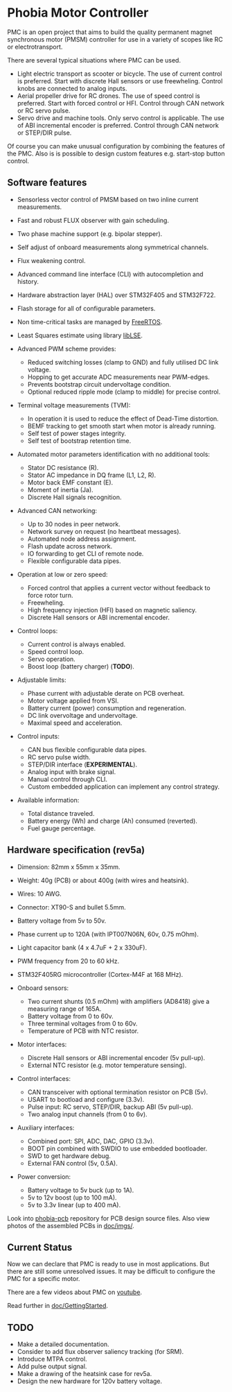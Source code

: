 # Phobia Motor Controller

PMC is an open project that aims to build the quality permanent magnet
synchronous motor (PMSM) controller for use in a variety of scopes like RC or
electrotransport.

There are several typical situations where PMC can be used.

* Light electric transport as scooter or bicycle. The use of current control is
  preferred. Start with discrete Hall sensors or use freewheling. Control knobs
  are connected to analog inputs.
* Aerial propeller drive for RC drones. The use of speed control is preferred.
  Start with forced control or HFI. Control through CAN network or RC servo
  pulse.
* Servo drive and machine tools. Only servo control is applicable. The use of
  ABI incremental encoder is preferred. Control through CAN network or STEP/DIR
  pulse.

Of course you can make unusual configuration by combining the features of the
PMC. Also is is possible to design custom features e.g. start-stop button
control.

## Software features

* Sensorless vector control of PMSM based on two inline current measurements.
* Fast and robust FLUX observer with gain scheduling.
* Two phase machine support (e.g. bipolar stepper).
* Self adjust of onboard measurements along symmetrical channels.
* Flux weakening control.
* Advanced command line interface (CLI) with autocompletion and history.
* Hardware abstraction layer (HAL) over STM32F405 and STM32F722.
* Flash storage for all of configurable parameters.

* Non time-critical tasks are managed by [FreeRTOS](http://www.freertos.org/).
* Least Squares estimate using library [libLSE](https://sourceforge.net/projects/liblse/).

* Advanced PWM scheme provides:
	* Reduced switching losses (clamp to GND) and fully utilised DC link voltage.
	* Hopping to get accurate ADC measurements near PWM-edges.
	* Prevents bootstrap circuit undervoltage condition.
	* Optional reduced ripple mode (clamp to middle) for precise control.

* Terminal voltage measurements (TVM):
	* In operation it is used to reduce the effect of Dead-Time distortion.
	* BEMF tracking to get smooth start when motor is already running.
	* Self test of power stages integrity.
	* Self test of bootstrap retention time.

* Automated motor parameters identification with no additional tools:
	* Stator DC resistance (R).
	* Stator AC impedance in DQ frame (L1, L2, R).
	* Motor back EMF constant (E).
	* Moment of inertia (Ja).
	* Discrete Hall signals recognition.

* Advanced CAN networking:
	* Up to 30 nodes in peer network.
	* Network survey on request (no heartbeat messages).
	* Automated node address assignment.
	* Flash update across network.
	* IO forwarding to get CLI of remote node.
	* Flexible configurable data pipes.

* Operation at low or zero speed:
	* Forced control that applies a current vector without feedback to
	  force rotor turn.
	* Freewheling.
	* High frequency injection (HFI) based on magnetic saliency.
	* Discrete Hall sensors or ABI incremental encoder.

* Control loops:
	* Current control is always enabled.
	* Speed control loop.
	* Servo operation.
	* Boost loop (battery charger) (**TODO**).

* Adjustable limits:
	* Phase current with adjustable derate on PCB overheat.
	* Motor voltage applied from VSI.
	* Battery current (power) consumption and regeneration.
	* DC link overvoltage and undervoltage.
	* Maximal speed and acceleration.

* Control inputs:
	* CAN bus flexible configurable data pipes.
	* RC servo pulse width.
	* STEP/DIR interface (**EXPERIMENTAL**).
	* Analog input with brake signal.
	* Manual control through CLI.
	* Custom embedded application can implement any control strategy.

* Available information:
	* Total distance traveled.
	* Battery energy (Wh) and charge (Ah) consumed (reverted).
	* Fuel gauge percentage.

## Hardware specification (**rev5a**)

* Dimension: 82mm x 55mm x 35mm.
* Weight: 40g (PCB) or about 400g (with wires and heatsink).
* Wires: 10 AWG.
* Connector: XT90-S and bullet 5.5mm.
* Battery voltage from 5v to 50v.
* Phase current up to 120A (with IPT007N06N, 60v, 0.75 mOhm).
* Light capacitor bank (4 x 4.7uF + 2 x 330uF).
* PWM frequency from 20 to 60 kHz.
* STM32F405RG microcontroller (Cortex-M4F at 168 MHz).

* Onboard sensors:
	* Two current shunts (0.5 mOhm) with amplifiers (AD8418) give a measuring range of 165A.
	* Battery voltage from 0 to 60v.
	* Three terminal voltages from 0 to 60v.
	* Temperature of PCB with NTC resistor.

* Motor interfaces:
	* Discrete Hall sensors or ABI incremental encoder (5v pull-up).
	* External NTC resistor (e.g. motor temperature sensing).

* Control interfaces:
	* CAN transceiver with optional termination resistor on PCB (5v).
	* USART to bootload and configure (3.3v).
	* Pulse input: RC servo, STEP/DIR, backup ABI (5v pull-up).
	* Two analog input channels (from 0 to 6v).

* Auxiliary interfaces:
	* Combined port: SPI, ADC, DAC, GPIO (3.3v).
	* BOOT pin combined with SWDIO to use embedded bootloader.
	* SWD to get hardware debug.
	* External FAN control (5v, 0.5A).

* Power conversion:
	* Battery voltage to 5v buck (up to 1A).
	* 5v to 12v boost (up to 100 mA).
	* 5v to 3.3v linear (up to 400 mA).

Look into [phobia-pcb](https://sourceforge.net/p/phobia/pcb/) repository for
PCB design source files. Also view photos of the assembled PCBs in [doc/imgs/](doc/imgs/).

## Current Status

Now we can declare that PMC is ready to use in most applications. But there are
still some unresolved issues. It may be difficult to configure the PMC for a
specific motor.

There are a few videos about PMC on [youtube](https://www.youtube.com/channel/UCuSexDRnJVpbnZxfqPS3Eew).

Read further in [doc/GettingStarted](doc/GettingStarted.md).

## TODO

* Make a detailed documentation.
* Consider to add flux observer saliency tracking (for SRM).
* Introduce MTPA control.
* Add pulse output signal.
* Make a drawing of the heatsink case for rev5a.
* Design the new hardware for 120v battery voltage.

